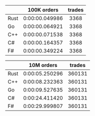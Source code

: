 ||100K orders|trades|
-|:-:|:-:|
|Rust|0:00:00.049986|3368|
|Go|0:00:00.064921|3368|
|C++|0:00:00.071538|3368|
|C#|0:00:00.164357|3368|
|F#|0:00:00.349224|3368|


||10M orders|trades|
-|:-:|:-:|
|Rust|0:00:05.250296|360131|
|C++|0:00:08.232363|360131|
|Go|0:00:09.527635|360131|
|C#|0:00:24.411420|360131|
|F#|0:00:29.999807|360131|


